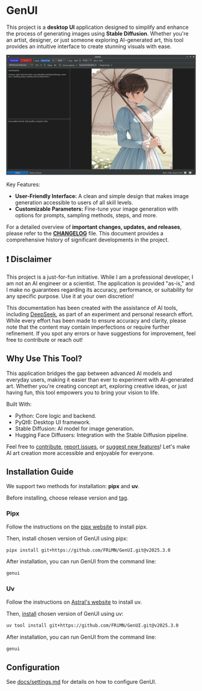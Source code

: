 # GenUI

This project is a **desktop UI** application designed to simplify and enhance the process of generating images using **Stable Diffusion**. Whether you're an artist, designer, or just someone exploring AI-generated art, this tool provides an intuitive interface to create stunning visuals with ease.

![UI Screenshot](./docs/images/ui_linux.jpg)

Key Features:

- **User-Friendly Interface:** A clean and simple design that makes image generation accessible to users of all skill levels.
- **Customizable Parameters:** Fine-tune your image generation with options for prompts, sampling methods, steps, and more.

For a detailed overview of **important changes, updates, and releases**, please refer to the **[CHANGELOG](./CHANGELOG.md)** file. This document provides a comprehensive history of significant developments in the project.

## :exclamation: Disclaimer

This project is a just-for-fun initiative. While I am a professional developer, I am not an AI engineer or a scientist. The application is provided "as-is," and I make no guarantees regarding its accuracy, performance, or suitability for any specific purpose. Use it at your own discretion!

This documentation has been created with the assistance of AI tools, including [DeepSeek](https://chat.deepseek.com), as part of an experiment and personal research effort. While every effort has been made to ensure accuracy and clarity, please note that the content may contain imperfections or require further refinement. If you spot any errors or have suggestions for improvement, feel free to contribute or reach out!

## Why Use This Tool?

This application bridges the gap between advanced AI models and everyday users, making it easier than ever to experiment with AI-generated art. Whether you're creating concept art, exploring creative ideas, or just having fun, this tool empowers you to bring your vision to life.

Built With:
- Python: Core logic and backend.
- PyQt6: Desktop UI framework.
- Stable Diffusion: AI model for image generation.
- Hugging Face Diffusers: Integration with the Stable Diffusion pipeline.

Feel free to [contribute](https://github.com/FRiMN/GenUI/pulls), [report issues](https://github.com/FRiMN/GenUI/issues), or [suggest new features](https://github.com/FRiMN/GenUI/issues)! Let's make AI art creation more accessible and enjoyable for everyone.

## Installation Guide

We support two methods for installation: **pipx** and **uv**.

Before installing, choose release version and [tag](https://github.com/FRiMN/GenUI/tags).

### Pipx

Follow the instructions on the [pipx website](https://pipx.pypa.io/stable/installation/) to install pipx.

Then, install chosen version of GenUI using pipx:

```bash
pipx install git+https://github.com/FRiMN/GenUI.git@v2025.3.0
```

After installation, you can run GenUI from the command line:

```bash
genui
```

### Uv

Follow the instructions on [Astral's website](https://docs.astral.sh/uv/getting-started/installation/) to install uv.

Then, [install](https://docs.astral.sh/uv/guides/tools/#installing-tools) chosen version of GenUI using uv:

```bash
uv tool install git+https://github.com/FRiMN/GenUI.git@v2025.3.0
```

After installation, you can run GenUI from the command line:

```bash
genui
```

## Configuration

See [docs/settings.md](docs/settings.md) for details on how to configure GenUI.

